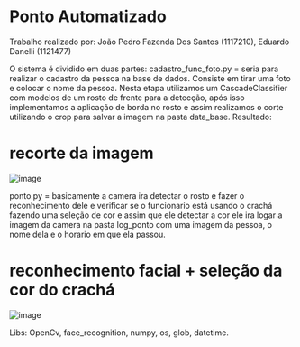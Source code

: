 # Ponto Automatizado

Trabalho realizado por: João Pedro Fazenda Dos Santos (1117210), Eduardo Danelli (1121477)

O sistema é dividido em duas partes:
cadastro_func_foto.py = seria para realizar o cadastro da pessoa na base de dados. Consiste em tirar uma foto
e colocar o nome da pessoa.
Nesta etapa utilizamos um CascadeClassifier com modelos de um rosto de frente para a detecção, após isso 
implementamos a aplicação de borda no rosto e assim realizamos o corte utilizando o crop para salvar a imagem
na pasta data_base.
Resultado:
# recorte da imagem
![image](https://user-images.githubusercontent.com/57419268/203354273-a0a101e8-830e-4c56-8a28-9639b20c3250.png)


ponto.py = basicamente a camera ira detectar o rosto e fazer o reconhecimento dele e verificar se o funcionario
está usando o crachá fazendo uma seleção de cor e assim que ele detectar a cor ele ira logar a imagem da camera
na pasta log_ponto com uma imagem da pessoa, o nome dela e o horario em que ela passou.
# reconhecimento facial + seleção da cor do crachá
![image](https://user-images.githubusercontent.com/57419268/203354537-5038a462-5b26-4e31-ba99-5bdde6a5b3dc.png)

Libs: 
  OpenCv, 
  face_recognition, 
  numpy, 
  os, 
  glob, 
  datetime.
